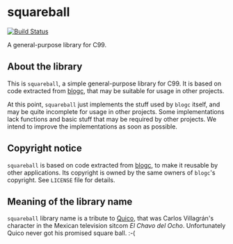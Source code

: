 # squareball

[![Build Status](https://jenkins.rgm.io/buildStatus/icon?job=squareball-tests)](https://jenkins.rgm.io/job/squareball-tests/)

A general-purpose library for C99.


## About the library

This is `squareball`, a simple general-purpose library for C99. It is based on code extracted from [blogc](https://blogc.rgm.io/), that may be suitable for usage in other projects.

At this point, `squareball` just implements the stuff used by `blogc` itself, and may be quite incomplete for usage in other projects. Some implementations lack functions and basic stuff that may be required by other projects. We intend to improve the implementations as soon as possible.


## Copyright notice

`squareball` is based on code extracted from [blogc](https://github.com/blogc/blogc), to make it reusable by other applications. Its copyright is owned by the same owners of `blogc`'s copyright. See `LICENSE` file for details.


## Meaning of the library name

`squareball` library name is a tribute to [Quico](http://hero.wikia.com/wiki/Quico), that was Carlos Villagrán's character in the Mexican television sitcom *El Chavo del Ocho*. Unfortunately Quico never got his promised square ball. :-(
